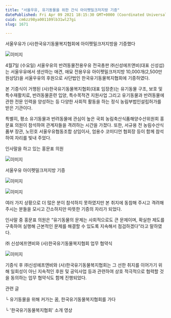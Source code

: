 ```yaml
---
title: "서울우유, 유기동물을 위한 간식 아이펫밀크저지방 기증"
datePublished: Fri Apr 09 2021 18:15:30 GMT+0000 (Coordinated Universal Time)
cuid: cm6zz98ya001109lb31wl27gi
slug: 1671

---
```



서울우유가 (사)한국유기동물복지협회에 아이펫밀크저지방을 기증했다

![이미지](https://cdn.hashnode.com/res/hashnode/image/upload/v1739247825551/4e01a206-4b00-4380-a66f-348b4e56a6f6.png)

4월7일 (수요일) 서울우유의 반려동물전용우유 전국총판 ㈜신성에프앤비(대표 신성섭)는 서울우유에서 생산하는 애견, 애묘 전용우유 아이펫밀크저지방 10,000개(2,500만원상당)을 서울우유의 후원으로 사단법인 한국유기동물복지협회에 기증하였다.

본 기증식이 거행된 (사)한국유기동물복지협회(대표 임장춘)는 유기동물 구조, 보호 및 특수재활치료, 반려동물훈련 입양, 특수목적견 지원사업 그리고 유기동물과 반려동물에 관한 전문 인력을 양성하는 등 다양한 사회적 활동을 하는 정식 농림부법인설립허가를 받은 기관이다.

특별히, 평소 유기동물과 반려동물에 관심이 높은 국회 농림축산식품해양수산위원회 홍문표 의원이 참석하여 관계자들을 격려하는 시간을 가졌다. 또한, 서규용 전 농림수산식품부 장관, 노민호 서울우유협동조합 상임이사, 엄용수 코미디언 협회장 등이 함께 참석하여 자리를 빛내 주었다.

인사말을 하고 있는 홍문표 의원

![이미지](https://cdn.hashnode.com/res/hashnode/image/upload/v1739247828160/288c09af-6ebf-4a1b-b0d5-61ab4ec2c536.png)

서울우유 아이펫밀크저지방 기증

![이미지](https://cdn.hashnode.com/res/hashnode/image/upload/v1739247831279/ffcf71c5-c3b4-4b16-9d24-367f53b07a8b.png)

![이미지](https://cdn.hashnode.com/res/hashnode/image/upload/v1739247833884/334bb459-f8c5-43b7-b431-ce30ff1e08d3.png)

여러 가지 상황으로 더 많은 분이 참석하지 못하였지만 본 취지에 동참해 주시고 격려해 주시는 분들을 모시고 간소하지만 따뜻한 기증의 자리가 되었다.

인사말 중 홍문표 의원은 “유기동물의 문제는 사회적으로도 큰 문제이며, 확실한 제도를 구축하여 실행해 근본적인 문제를 해결할 수 있도록 지속해서 점검하겠다”라고 말하였다.

㈜ 신성에프앤비와 (사)한국유기동물복지협회 업무 협약식

![이미지](https://cdn.hashnode.com/res/hashnode/image/upload/v1739247836488/6c264049-895e-4b8c-aa85-4c3588616e7c.png)

기증식 후 ㈜신성에프앤비와 (사)한국유기동물복지협회는 그 선한 취지를 이어가기 위해 일회성이 아닌 지속적인 후원 및 공익사업 등과 관련하여 상호 적극적으로 협력할 것을 동의하는 업무 협약식도 함께 진행되었다.

관련 글

└ 유기동물을 위해 커가는 꿈, 한국유기동물복지협회를 가다

└ '한국유기동물복지협회' 소개 영상
